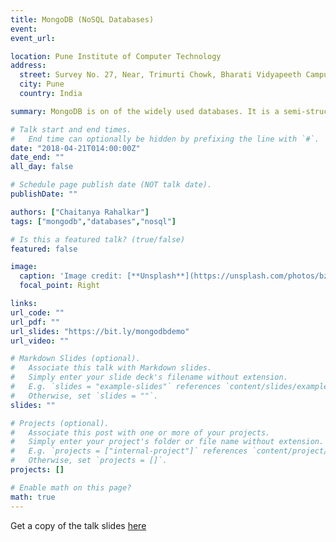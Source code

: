 ```yaml
---
title: MongoDB (NoSQL Databases)
event: 
event_url: 

location: Pune Institute of Computer Technology
address:
  street: Survey No. 27, Near, Trimurti Chowk, Bharati Vidyapeeth Campus, Dhankawadi
  city: Pune
  country: India

summary: MongoDB is on of the widely used databases. It is a semi-structured database that stores data in the form of documents (JSON like structures). We discuss how MongoDB compares with a relational database.

# Talk start and end times.
#   End time can optionally be hidden by prefixing the line with `#`.
date: "2018-04-21T014:00:00Z"
date_end: ""
all_day: false

# Schedule page publish date (NOT talk date).
publishDate: ""

authors: ["Chaitanya Rahalkar"]
tags: ["mongodb","databases","nosql"]

# Is this a featured talk? (true/false)
featured: false

image:
  caption: 'Image credit: [**Unsplash**](https://unsplash.com/photos/bzdhc5b3Bxs)'
  focal_point: Right

links: 
url_code: ""
url_pdf: ""
url_slides: "https://bit.ly/mongodbdemo"
url_video: ""

# Markdown Slides (optional).
#   Associate this talk with Markdown slides.
#   Simply enter your slide deck's filename without extension.
#   E.g. `slides = "example-slides"` references `content/slides/example-slides.md`.
#   Otherwise, set `slides = ""`.
slides: ""

# Projects (optional).
#   Associate this post with one or more of your projects.
#   Simply enter your project's folder or file name without extension.
#   E.g. `projects = ["internal-project"]` references `content/project/deep-learning/index.md`.
#   Otherwise, set `projects = []`.
projects: []

# Enable math on this page?
math: true
---
```


Get a copy of the talk slides [here](https://bit.ly/mongodbdemo)
